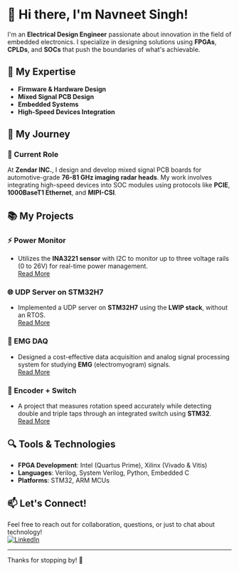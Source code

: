 # 👋 Hi there, I'm Navneet Singh!

I'm an **Electrical Design Engineer** passionate about innovation in the field of embedded electronics. I specialize in designing solutions using **FPGAs**, **CPLDs**, and **SOCs** that push the boundaries of what's achievable.

## 🔧 My Expertise

- **Firmware & Hardware Design**
- **Mixed Signal PCB Design**
- **Embedded Systems**
- **High-Speed Devices Integration**

## 🚀 My Journey

### 🌟 Current Role
At **Zendar INC.**, I design and develop mixed signal PCB boards for automotive-grade **76-81 GHz imaging radar heads**. My work involves integrating high-speed devices into SOC modules using protocols like **PCIE**, **1000BaseT1 Ethernet**, and **MIPI-CSI**.

## 📚 My Projects

### ⚡️ Power Monitor
- Utilizes the **INA3221 sensor** with I2C to monitor up to three voltage rails (0 to 26V) for real-time power management.  
  [Read More](#)

### 🌐 UDP Server on STM32H7
- Implemented a UDP server on **STM32H7** using the **LWIP stack**, without an RTOS.  
  [Read More](#)

### 🧠 EMG DAQ
- Designed a cost-effective data acquisition and analog signal processing system for studying **EMG** (electromyogram) signals.  
  [Read More](#)

### 🔄 Encoder + Switch
- A project that measures rotation speed accurately while detecting double and triple taps through an integrated switch using **STM32**.  
  [Read More](#)

## 🔍 Tools & Technologies
- **FPGA Development**: Intel (Quartus Prime), Xilinx (Vivado & Vitis)
- **Languages**: Verilog, System Verilog, Python, Embedded C
- **Platforms**: STM32, ARM MCUs

## 📫 Let's Connect!
Feel free to reach out for collaboration, questions, or just to chat about technology!  
[![LinkedIn](https://img.shields.io/badge/LinkedIn-Profile-blue?logo=linkedin)](https://www.linkedin.com/in/navneetsingh1995/)

---

Thanks for stopping by! 🌟
